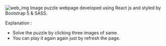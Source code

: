 ![web_img](https://github.com/user-attachments/assets/0fb570eb-4528-4919-bd34-00bec54ba869)
Image puzzle webpage developed using React js and styled by Bootstrap 5 & SASS.

Explanation : 
- Solve the puzzle by clicking three images of same.
- You can play it again again just by refresh the page.
